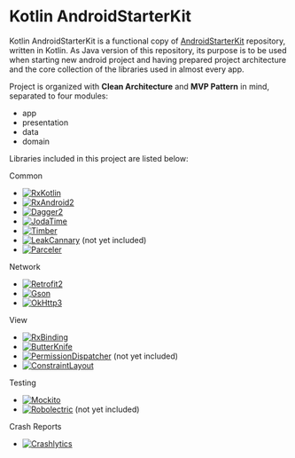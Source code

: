 # Kotlin AndroidStarterKit

Kotlin AndroidStarterKit is a functional copy of [AndroidStarterKit](https://github.com/bajicdusko/Android-Starter-Kit) 
repository, written in Kotlin. As Java version of this repository, its purpose is to be used when starting new android project
and having prepared project architecture and the core collection of the libraries used in almost every app.

Project is organized with **Clean Architecture** and **MVP Pattern** in mind, separated to four modules: 
* app
* presentation
* data
* domain

Libraries included in this project are listed below:

Common
- [![RxKotlin](https://img.shields.io/badge/RxJava2-2.0.3-green.svg)](https://github.com/ReactiveX/RxKotlin)
- [![RxAndroid2](https://img.shields.io/badge/RxAndroid2-2.0.1-green.svg)](https://github.com/ReactiveX/RxAndroid)
- [![Dagger2](https://img.shields.io/badge/Dagger2-2.13-green.svg)](https://github.com/google/dagger)
- [![JodaTime](https://img.shields.io/badge/JodaTime-2.9.9-green.svg)](https://github.com/JodaOrg/joda-time)
- [![Timber](https://img.shields.io/badge/Timber-4.5.1-green.svg)](https://github.com/JakeWharton/timber)
- [![LeakCannary](https://img.shields.io/badge/LeakCannary-1.5.1-green.svg)](https://github.com/square/leakcanary) (not yet included)
- [![Parceler](https://img.shields.io/badge/Parceler-1.1.9-green.svg)](https://github.com/johncarl81/parceler)

Network
- [![Retrofit2](https://img.shields.io/badge/Retrofit-2.3.0-green.svg)](https://github.com/square/retrofit)
- [![Gson](https://img.shields.io/badge/Gson-2.8.2-green.svg)](https://github.com/google/gson)
- [![OkHttp3](https://img.shields.io/badge/OkHttp3-3.8.1-green.svg)](https://github.com/square/okhttp)

View
- [![RxBinding](https://img.shields.io/badge/RxBinding-2.0.0-green.svg)](https://github.com/JakeWharton/RxBinding)
- [![ButterKnife](https://img.shields.io/badge/ButterKnife-8.8.1-green.svg)](https://github.com/JakeWharton/butterknife)
- [![PermissionDispatcher](https://img.shields.io/badge/PermissionDispatcher-2.3.2-green.svg)](https://github.com/hotchemi/PermissionsDispatcher) (not yet included)
- [![ConstraintLayout](https://img.shields.io/badge/ConstraintLayout-1.0.2-green.svg)](https://developer.android.com/training/constraint-layout/index.html)

Testing
- [![Mockito](https://img.shields.io/badge/Mockito-2.12.0-green.svg)](https://github.com/mockito/mockito)
- [![Robolectric](https://img.shields.io/badge/Robolectric-3.3.2-green.svg)](https://github.com/robolectric/robolectric) (not yet included)

Crash Reports
- [![Crashlytics](https://img.shields.io/badge/Crashlytics-2.6.8-green.svg)](https://fabric.io/kits/android/crashlytics)
